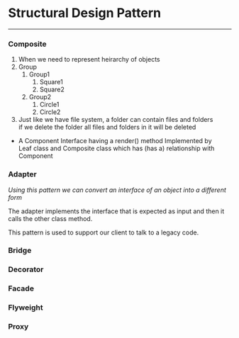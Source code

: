 # Structural Design Pattern

---

### Composite

1. When we need to represent heirarchy of objects
2. Group
   1. Group1
      1. Square1
      2. Square2
   2. Group2
      1. Circle1
      2. Circle2
3. Just like we have file system, a folder can contain files and folders <br> if we delete the folder all files and folders in it will be deleted

* A Component Interface having a render() method Implemented by <br>
    Leaf class and Composite class which has  (has a) relationship with Component

### Adapter

_Using this pattern we can convert an interface of an object into a different form_

The adapter implements the interface that is expected as input and then it calls the
other class method.

This pattern is used to support our client to talk to a legacy code.

### Bridge



### Decorator



### Facade



### Flyweight

### Proxy